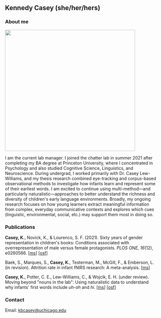 ## Kennedy Casey (she/her/hers)

### About me

<img src="./images/kennedy-casey.jpg" width="430" height="400">


I am the current lab manager. I joined the chatter lab in summer 2021 after completing my BA degree at Princeton University, where I concentrated in Psychology and also studied Cognitive Science, Linguistics, and Neuroscience. During undergrad, I worked primarily with Dr. Casey Lew-Williams, and my thesis research combined eye-tracking and corpus-based observational methods to investigate how infants learn and represent some of their earliest words. I am excited to continue using multi-method—and particularly naturalistic—approaches to better understand the richness and diversity of children's early language environments. Broadly, my ongoing research focuses on how young learners extract meaningful information from complex, everyday communicative contexts and explores which cues (linguistic, environmental, social, etc.) may support them most in doing so.

### Publications
**Casey, K.**, Novick, K., & Lourenco, S. F. (2021). Sixty years of gender representation in children's books: Conditions associated with overrepresentation of male versus female protagonists. _PLOS ONE, 16_(12), e0260566. [[ms](https://journals.plos.org/plosone/article?id=10.1371/journal.pone.0260566)] [[osf](https://osf.io/97gfk/)]

Baek, S., Marques, S., **Casey, K.**, Testerman, M., McGill, F., & Emberson, L. (in revision). Attrition rate in infant fNIRS research: A meta-analysis. [[ms](https://www.biorxiv.org/content/10.1101/2021.06.15.448526v1.abstract)]

**Casey, K.**, Potter, C. E., Lew-Williams, C., & Wojcik, E. H. (under review). Moving beyond "nouns in the lab": Using naturalistic data to understand why infants' first words include _uh-oh_ and _hi_. [[ms](https://psyarxiv.com/xbyr3/)] [[osf](https://osf.io/tdbqn/)]

### Contact 
Email: kbcasey@uchicago.edu
